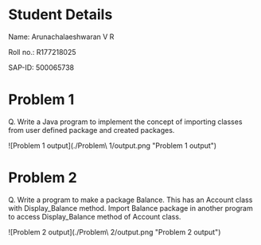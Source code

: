 # Student Details

Name: Arunachalaeshwaran V R

Roll no.: R177218025

SAP-ID: 500065738

# Problem 1

Q. Write a Java program to implement the concept of importing classes from user defined package and created packages.

![Problem 1 output](./Problem\ 1/output.png "Problem 1 output")

# Problem 2

Q. Write a program to make a package Balance. This has an Account class with Display_Balance method. Import Balance package in another program to access Display_Balance method of Account class. 

![Problem 2 output](./Problem\ 2/output.png "Problem 2 output")

